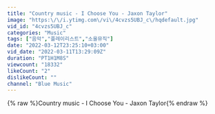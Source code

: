 ```yaml
---
title: "Country music - I Choose You - Jaxon Taylor"
image: "https:\/\/i.ytimg.com\/vi\/4cvzs5UBJ_c\/hqdefault.jpg"
vid_id: "4cvzs5UBJ_c"
categories: "Music"
tags: ["음악","플레이리스트","소울뮤직"]
date: "2022-03-12T23:25:10+03:00"
vid_date: "2022-03-11T13:29:09Z"
duration: "PT1H1M8S"
viewcount: "18332"
likeCount: "2"
dislikeCount: ""
channel: "Blue Music"
---
```

{% raw %}Country music - I Choose You - Jaxon Taylor{% endraw %}
